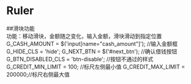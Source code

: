 # Ruler
##滑块功能<br/>
功能：移动滑块，金额随之变化，输入金额，滑块滑动到指定位置<br/>
G_CASH_AMOUNT = $('input[name="cash_amount"]'); //输入金额框
G_HIDE_CLS = 'hide';
G_NEXT_BTN = $('#next_btn'); //确认借钱按钮
G_BTN_DISABLED_CLS = 'btn-disable'; //按钮不通过的样式
G_CREDIT_MIN_LIMIT = 100; //标尺左侧最小值
G_CREDIT_MAX_LIMIT = 200000;//标尺右侧最大值
